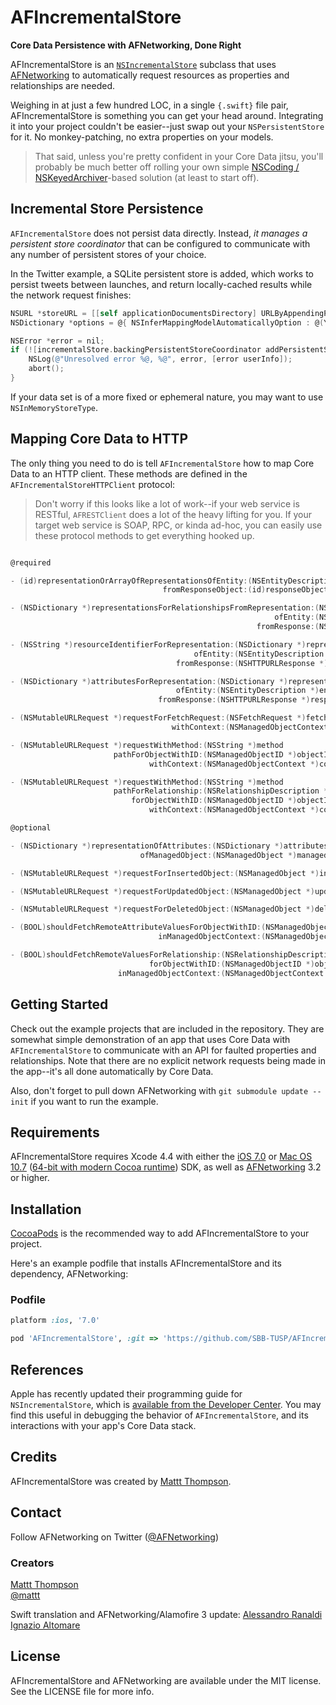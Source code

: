 # AFIncrementalStore
**Core Data Persistence with AFNetworking, Done Right**

AFIncrementalStore is an [`NSIncrementalStore`](http://nshipster.com/nsincrementalstore/) subclass that uses [AFNetworking](https://github.com/afnetworking/afnetworking) to automatically request resources as properties and relationships are needed. 

Weighing in at just a few hundred LOC, in a single `{.swift}` file pair, AFIncrementalStore is something you can get your head around. Integrating it into your project couldn't be easier--just swap out your `NSPersistentStore` for it. No monkey-patching, no extra properties on your models.

> That said, unless you're pretty confident in your Core Data jitsu, you'll probably be much better off rolling your own simple [NSCoding / NSKeyedArchiver](http://nshipster.com/nscoding/)-based solution (at least to start off).

## Incremental Store Persistence

`AFIncrementalStore` does not persist data directly. Instead, _it manages a persistent store coordinator_ that can be configured to communicate with any number of persistent stores of your choice.

In the Twitter example, a SQLite persistent store is added, which works to persist tweets between launches, and return locally-cached results while the network request finishes:

``` objective-c
NSURL *storeURL = [[self applicationDocumentsDirectory] URLByAppendingPathComponent:@"Twitter.sqlite"];
NSDictionary *options = @{ NSInferMappingModelAutomaticallyOption : @(YES) };

NSError *error = nil;
if (![incrementalStore.backingPersistentStoreCoordinator addPersistentStoreWithType:NSSQLiteStoreType configuration:nil URL:storeURL options:options error:&error]) {
    NSLog(@"Unresolved error %@, %@", error, [error userInfo]);
    abort();
}
```

If your data set is of a more fixed or ephemeral nature, you may want to use `NSInMemoryStoreType`.

## Mapping Core Data to HTTP

The only thing you need to do is tell `AFIncrementalStore` how to map Core Data to an HTTP client. These methods are defined in the `AFIncrementalStoreHTTPClient` protocol:

> Don't worry if this looks like a lot of work--if your web service is RESTful, `AFRESTClient` does a lot of the heavy lifting for you. If your target web service is SOAP, RPC, or kinda ad-hoc, you can easily use these protocol methods to get everything hooked up.

```objective-c

@required

- (id)representationOrArrayOfRepresentationsOfEntity:(NSEntityDescription *)entity
                                  fromResponseObject:(id)responseObject;

- (NSDictionary *)representationsForRelationshipsFromRepresentation:(NSDictionary *)representation
                                                           ofEntity:(NSEntityDescription *)entity
                                                       fromResponse:(NSHTTPURLResponse *)response;

- (NSString *)resourceIdentifierForRepresentation:(NSDictionary *)representation
                                         ofEntity:(NSEntityDescription *)entity
                                     fromResponse:(NSHTTPURLResponse *)response;

- (NSDictionary *)attributesForRepresentation:(NSDictionary *)representation
                                     ofEntity:(NSEntityDescription *)entity
                                 fromResponse:(NSHTTPURLResponse *)response;

- (NSMutableURLRequest *)requestForFetchRequest:(NSFetchRequest *)fetchRequest
                                    withContext:(NSManagedObjectContext *)context;

- (NSMutableURLRequest *)requestWithMethod:(NSString *)method
                       pathForObjectWithID:(NSManagedObjectID *)objectID
                               withContext:(NSManagedObjectContext *)context;

- (NSMutableURLRequest *)requestWithMethod:(NSString *)method
                       pathForRelationship:(NSRelationshipDescription *)relationship
                           forObjectWithID:(NSManagedObjectID *)objectID
                               withContext:(NSManagedObjectContext *)context;

@optional

- (NSDictionary *)representationOfAttributes:(NSDictionary *)attributes
                             ofManagedObject:(NSManagedObject *)managedObject;

- (NSMutableURLRequest *)requestForInsertedObject:(NSManagedObject *)insertedObject;

- (NSMutableURLRequest *)requestForUpdatedObject:(NSManagedObject *)updatedObject;

- (NSMutableURLRequest *)requestForDeletedObject:(NSManagedObject *)deletedObject;

- (BOOL)shouldFetchRemoteAttributeValuesForObjectWithID:(NSManagedObjectID *)objectID
                                 inManagedObjectContext:(NSManagedObjectContext *)context;

- (BOOL)shouldFetchRemoteValuesForRelationship:(NSRelationshipDescription *)relationship
                               forObjectWithID:(NSManagedObjectID *)objectID
                        inManagedObjectContext:(NSManagedObjectContext *)context;
```

## Getting Started

Check out the example projects that are included in the repository. They are somewhat simple demonstration of an app that uses Core Data with `AFIncrementalStore` to communicate with an API for faulted properties and relationships. Note that there are no explicit network requests being made in the app--it's all done automatically by Core Data.

Also, don't forget to pull down AFNetworking with `git submodule update --init` if you want to run the example. 

## Requirements

AFIncrementalStore requires Xcode 4.4 with either the [iOS 7.0](https://developer.apple.com/library/content/releasenotes/General/WhatsNewIniOS/Articles/iOS7.html) or [Mac OS 10.7](https://developer.apple.com/library/content/releasenotes/AppleApplications/RN-Automator/index.html#//apple_ref/doc/uid/TP40001840) ([64-bit with modern Cocoa runtime](https://developer.apple.com/library/mac/#documentation/Cocoa/Conceptual/ObjCRuntimeGuide/Articles/ocrtVersionsPlatforms.html)) SDK, as well as [AFNetworking](https://github.com/afnetworking/afnetworking) 3.2 or higher.

## Installation

[CocoaPods](http://cocoapods.org) is the recommended way to add AFIncrementalStore to your project.

Here's an example podfile that installs AFIncrementalStore and its dependency, AFNetworking:

### Podfile

```ruby
platform :ios, '7.0'

pod 'AFIncrementalStore', :git => 'https://github.com/SBB-TUSP/AFIncrementalStore.git'
```

## References

Apple has recently updated their programming guide for `NSIncrementalStore`, which is [available from the Developer Center](https://developer.apple.com/library/prerelease/ios/documentation/DataManagement/Conceptual/IncrementalStorePG/ImplementationStrategy/ImplementationStrategy.html). You may find this useful in debugging the behavior of `AFIncrementalStore`, and its interactions with your app's Core Data stack.

## Credits

AFIncrementalStore was created by [Mattt Thompson](https://github.com/mattt/).

## Contact

Follow AFNetworking on Twitter ([@AFNetworking](https://twitter.com/AFNetworking))

### Creators

[Mattt Thompson](http://github.com/mattt)  
[@mattt](https://twitter.com/mattt)

Swift translation and AFNetworking/Alamofire 3 update:
[Alessandro Ranaldi](https://github.com/Ciaolo)
[Ignazio Altomare](https://github.com/Boom2112)

## License

AFIncrementalStore and AFNetworking are available under the MIT license. See the LICENSE file for more info.
